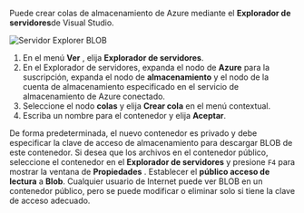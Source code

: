 Puede crear colas de almacenamiento de Azure mediante el **Explorador de servidores**de Visual Studio.

![Servidor Explorer BLOB][Image1]

1. En el menú **Ver** , elija **Explorador de servidores**.
2. En el Explorador de servidores, expanda el nodo de **Azure** para la suscripción, expanda el nodo de **almacenamiento** y el nodo de la cuenta de almacenamiento especificado en el servicio de almacenamiento de Azure conectado.
3. Seleccione el nodo **colas** y elija **Crear cola** en el menú contextual.
4. Escriba un nombre para el contenedor y elija **Aceptar**.   

De forma predeterminada, el nuevo contenedor es privado y debe especificar la clave de acceso de almacenamiento para descargar BLOB de este contenedor. Si desea que los archivos en el contenedor público, seleccione el contenedor en el **Explorador de servidores** y presione `F4` para mostrar la ventana de **Propiedades** . Establecer el **público acceso de lectura** a **Blob**. Cualquier usuario de Internet puede ver BLOB en un contenedor público, pero se puede modificar o eliminar solo si tiene la clave de acceso adecuado.


[Image1]: ./media/vs-create-blob-container-in-server-explorer/vs-storage-create-blob-containers-in-Server-Explorer.png